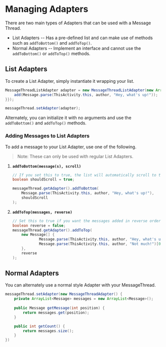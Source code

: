 # Managing Adapters

There are two main types of Adapters that can be used with a Message Thread.

* List Adapters -- Has a pre-defined list and can make use of methods such as `addToBottom()` and `addToTop()`.
* Normal Adapters -- Implement an interface and cannot use the `addToBottom()` or `addToTop()` methods.

## List Adapters

To create a List Adapter, simply instantiate it wrapping your list.

```java
MessageThreadListAdapter adapter = new MessageThreadListAdapter(new ArrayList<Message>() {{
    add(Message.parse(ThisActivity.this, author, "Hey, what's up!"));
}});

messageThread.setAdapter(adapter);
```

Alternately, you can initialize it with no arguments and use the `addToBottom()` and `addToTop()` methods.

### Adding Messages to List Adapters

To add a message to your List Adapter, use one of the following.

> Note: These can only be used with regular List Adapters.

1. **`addToBottom(message(s), scroll)`**
    ```java
    // If you set this to true, the list will automatically scroll to the bottom.
    boolean shouldScroll = true;
    
    messageThread.getAdapter().addToBottom(
        Message.parse(ThisActivity.this, author, "Hey, what's up!"),
        shouldScroll
    );
    ```

2. **`addToTop(messages, reverse)`**
    ```java
    // Set this to true if you want the messages added in reverse order.
    boolean reverse = false;
    messageThread.getAdapter().addToTop(
        new Message[] {
                Message.parse(ThisActivity.this, author, "Hey, what's up!")[0],
                Message.parse(ThisActivity.this, author, "Not much!")[0],
        },
        reverse
    );
    ```

## Normal Adapters

You can alternately use a normal style Adapter with your MessageThread.

```java
messageThread.setAdapter(new MessageThreadAdapter() {
    private ArrayList<Message> messages = new ArrayList<Message>();
    
    public Message getMessage(int position) {
        return messages.get(position);    
    }

    public int getCount() {
        return messages.size();
    }
})
```


